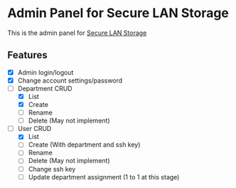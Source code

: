 Admin Panel for Secure LAN Storage
==
This is the admin panel for [Secure LAN Storage](https://github.com/phwoolcon/docker-utils/tree/lan-storage)

## Features
* [x] Admin login/logout
* [x] Change account settings/password
* [ ] Department CRUD
    - [x] List
    - [x] Create
    - [ ] Rename
    - [ ] Delete (May not implement)
* [ ] User CRUD
    - [x] List
    - [ ] Create (With department and ssh key)
    - [ ] Rename
    - [ ] Delete (May not implement)
    - [ ] Change ssh key
    - [ ] Update department assignment (1 to 1 at this stage)
